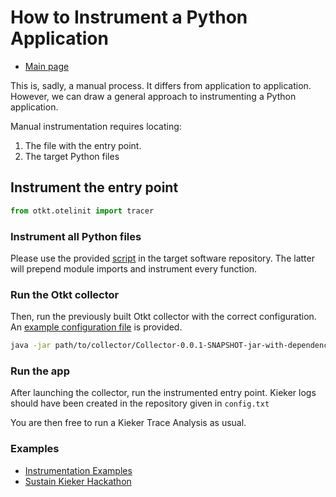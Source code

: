 # How to Instrument a Python Application

- [Main page](../README.md)

This is, sadly, a manual process. It differs from application to application.
However, we can draw a general approach to instrumenting a Python application.


Manual instrumentation requires locating:
1. The file with the entry point.
2. The target Python files

## Instrument the entry point

```python
from otkt.otelinit import tracer
```

### Instrument all Python files

Please use the provided [script](../tools/instrument.py) in the target software repository.
The latter will prepend module imports and instrument every function.

### Run the Otkt collector

Then, run the previously built Otkt collector with the correct configuration.
An [example configuration file](../examples/config.txt) is provided.

```bash
java -jar path/to/collector/Collector-0.0.1-SNAPSHOT-jar-with-dependencies.jar -c /path/to/config/config.txt
```
### Run the app

After launching the collector, run the instrumented entry point. Kieker logs should have been created in the repository given in `config.txt`

You are then free to run a Kieker Trace Analysis as usual.

### Examples

- [Instrumentation Examples](https://github.com/Misrobody/kieker-otel-interoperability)
- [Sustain Kieker Hackathon](https://github.com/kieker-monitoring/SustainKiekerHackathon)

